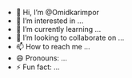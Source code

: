 - 👋 Hi, I’m @Omidkarimpor
- 👀 I’m interested in ...
- 🌱 I’m currently learning ...
- 💞️ I’m looking to collaborate on ...
- 📫 How to reach me ...
- 😄 Pronouns: ...
- ⚡ Fun fact: ...

<!---
Omidkarimpor/Omidkarimpor is a ✨ special ✨ repository because its `README.md` (this file) appears on your GitHub profile.
You can click the Preview link to take a look at your changes.
--->
